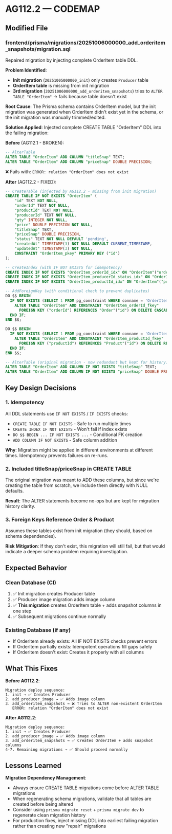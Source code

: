 # AG112.2 — CODEMAP

## Modified File

### frontend/prisma/migrations/20251006000000_add_orderitem_snapshots/migration.sql
Repaired migration by injecting complete OrderItem table DDL.

**Problem Identified**:
- **Init migration** (`20251005000000_init`) only creates `Producer` table
- **OrderItem table** is missing from init migration
- **3rd migration** (`20251006000000_add_orderitem_snapshots`) tries to `ALTER TABLE "OrderItem"` → fails because table doesn't exist

**Root Cause**:
The Prisma schema contains OrderItem model, but the init migration was generated when OrderItem didn't exist yet in the schema, or the init migration was manually trimmed/edited.

**Solution Applied**:
Injected complete CREATE TABLE "OrderItem" DDL into the failing migration:

**Before** (AG112.1 - BROKEN):
```sql
-- AlterTable
ALTER TABLE "OrderItem" ADD COLUMN "titleSnap" TEXT;
ALTER TABLE "OrderItem" ADD COLUMN "priceSnap" DOUBLE PRECISION;
```
❌ Fails with: `ERROR: relation "OrderItem" does not exist`

**After** (AG112.2 - FIXED):
```sql
-- CreateTable (injected by AG112.2 - missing from init migration)
CREATE TABLE IF NOT EXISTS "OrderItem" (
    "id" TEXT NOT NULL,
    "orderId" TEXT NOT NULL,
    "productId" TEXT NOT NULL,
    "producerId" TEXT NOT NULL,
    "qty" INTEGER NOT NULL,
    "price" DOUBLE PRECISION NOT NULL,
    "titleSnap" TEXT,
    "priceSnap" DOUBLE PRECISION,
    "status" TEXT NOT NULL DEFAULT 'pending',
    "createdAt" TIMESTAMP(3) NOT NULL DEFAULT CURRENT_TIMESTAMP,
    "updatedAt" TIMESTAMP(3) NOT NULL,
    CONSTRAINT "OrderItem_pkey" PRIMARY KEY ("id")
);

-- CreateIndex (with IF NOT EXISTS for idempotency)
CREATE INDEX IF NOT EXISTS "OrderItem_orderId_idx" ON "OrderItem"("orderId");
CREATE INDEX IF NOT EXISTS "OrderItem_producerId_status_idx" ON "OrderItem"("producerId", "status");
CREATE INDEX IF NOT EXISTS "OrderItem_productId_idx" ON "OrderItem"("productId");

-- AddForeignKey (with conditional check to prevent duplicates)
DO $$ BEGIN
  IF NOT EXISTS (SELECT 1 FROM pg_constraint WHERE conname = 'OrderItem_orderId_fkey') THEN
    ALTER TABLE "OrderItem" ADD CONSTRAINT "OrderItem_orderId_fkey"
      FOREIGN KEY ("orderId") REFERENCES "Order"("id") ON DELETE CASCADE ON UPDATE CASCADE;
  END IF;
END $$;

DO $$ BEGIN
  IF NOT EXISTS (SELECT 1 FROM pg_constraint WHERE conname = 'OrderItem_productId_fkey') THEN
    ALTER TABLE "OrderItem" ADD CONSTRAINT "OrderItem_productId_fkey"
      FOREIGN KEY ("productId") REFERENCES "Product"("id") ON DELETE RESTRICT ON UPDATE CASCADE;
  END IF;
END $$;

-- AlterTable (original migration - now redundant but kept for history)
ALTER TABLE "OrderItem" ADD COLUMN IF NOT EXISTS "titleSnap" TEXT;
ALTER TABLE "OrderItem" ADD COLUMN IF NOT EXISTS "priceSnap" DOUBLE PRECISION;
```

## Key Design Decisions

### 1. Idempotency
All DDL statements use `IF NOT EXISTS` / `IF EXISTS` checks:
- `CREATE TABLE IF NOT EXISTS` - Safe to run multiple times
- `CREATE INDEX IF NOT EXISTS` - Won't fail if index exists
- `DO $$ BEGIN ... IF NOT EXISTS ...` - Conditional FK creation
- `ADD COLUMN IF NOT EXISTS` - Safe column addition

**Why**: Migration might be applied in different environments at different times. Idempotency prevents failures on re-runs.

### 2. Included titleSnap/priceSnap in CREATE TABLE
The original migration was meant to ADD these columns, but since we're creating the table from scratch, we include them directly with NULL defaults.

**Result**: The ALTER statements become no-ops but are kept for migration history clarity.

### 3. Foreign Keys Reference Order & Product
Assumes these tables exist from init migration (they should, based on schema dependencies).

**Risk Mitigation**: If they don't exist, this migration will still fail, but that would indicate a deeper schema problem requiring investigation.

## Expected Behavior

### Clean Database (CI)
1. ✅ Init migration creates Producer table
2. ✅ Producer image migration adds image column
3. ✅ **This migration** creates OrderItem table + adds snapshot columns in one step
4. ✅ Subsequent migrations continue normally

### Existing Database (if any)
- If OrderItem already exists: All IF NOT EXISTS checks prevent errors
- If OrderItem partially exists: Idempotent operations fill gaps safely
- If OrderItem doesn't exist: Creates it properly with all columns

## What This Fixes

**Before AG112.2**:
```
Migration deploy sequence:
1. init → ✅ Creates Producer
2. add_producer_image → ✅ Adds image column
3. add_orderitem_snapshots → ❌ Tries to ALTER non-existent OrderItem
   ERROR: relation "OrderItem" does not exist
```

**After AG112.2**:
```
Migration deploy sequence:
1. init → ✅ Creates Producer
2. add_producer_image → ✅ Adds image column
3. add_orderitem_snapshots → ✅ Creates OrderItem + adds snapshot columns
4-7. Remaining migrations → ✅ Should proceed normally
```

## Lessons Learned

**Migration Dependency Management**:
- Always ensure CREATE TABLE migrations come before ALTER TABLE migrations
- When regenerating schema migrations, validate that all tables are created before being altered
- Consider using `prisma migrate reset` + `prisma migrate dev` to regenerate clean migration history
- For production fixes, inject missing DDL into earliest failing migration rather than creating new "repair" migrations
